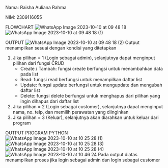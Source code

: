 Nama: Raisha Auliana Rahma

NIM: 2309116055

FLOWCHART
![WhatsApp Image 2023-10-10 at 09 48 18](https://github.com/raishaaulia/raisha_auliana/assets/144971854/611b3e2d-573a-4a48-8de8-5a4c2aa628fd)
![WhatsApp Image 2023-10-10 at 09 48 18 (1)](https://github.com/raishaaulia/raisha_auliana/assets/144971854/7c7d56a9-bf1c-49f7-9f0a-84f6151e52d6)

OUTPUT
![WhatsApp Image 2023-10-10 at 09 48 18 (2)](https://github.com/raishaaulia/raisha_auliana/assets/144971854/bb763e67-a196-4988-a2a9-296db3a1d4f9)
Output menampilkan sesuai dengan kondisi yang ditetapkan
1. Jika pilihan = 1 (Login sebagai admin), selanjutnya dapat menginput pilihan dari fungsi CRUD
   - Create / Tambah:
   fungsi create berfungsi untuk menambahkan data pada list
   - Read:
   fungsi read berfungsi untuk menampilkan daftar list
   - Update:
   fungsi update berfungsi untuk mengupdate dan mengubah daftar list
   - Delete:
   fungsi delete berfungsi untuk menghapus dari pilihan yang ingin dihapus dari daftar list
2. Jika pilihan = 2 (Login sebagai customer), selanjutnya dapat menginput nama, no. telp, dan memilih perawatan yang     diinginkan
3. Jika pilihan = 3 (Keluar), selanjutnya akan diarahkan untuk keluar dari program


OUTPUT PROGRAM PYTHON
![WhatsApp Image 2023-10-10 at 10 25 28 (1)](https://github.com/raishaaulia/raisha_auliana/assets/144971854/b87a2564-8f68-4d01-bc9d-bd21392d41f1)
![WhatsApp Image 2023-10-10 at 10 25 28 (3)](https://github.com/raishaaulia/raisha_auliana/assets/144971854/f50b37af-32fa-469c-a3b3-7fa1ce76ae34)
![WhatsApp Image 2023-10-10 at 10 25 28 (4)](https://github.com/raishaaulia/raisha_auliana/assets/144971854/5b31e6e1-96c6-4e0c-90ac-d4837013cfcf)
![WhatsApp Image 2023-10-10 at 10 46 24](https://github.com/raishaaulia/raisha_auliana/assets/144971854/c35b25fd-5e70-4d4e-937e-b500f7fe3096)
Pada output diatas menampilkan proses jika login sebagai admin dan login sebagai customer 
